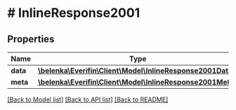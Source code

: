 # # InlineResponse2001

## Properties

Name | Type | Description | Notes
------------ | ------------- | ------------- | -------------
**data** | [**\belenka\Everifin\Client\Model\InlineResponse2001Data[]**](InlineResponse2001Data.md) |  | [optional]
**meta** | [**\belenka\Everifin\Client\Model\InlineResponse2001Meta**](InlineResponse2001Meta.md) |  | [optional]

[[Back to Model list]](../../README.md#models) [[Back to API list]](../../README.md#endpoints) [[Back to README]](../../README.md)
